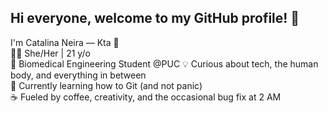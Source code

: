 ## Hi everyone, welcome to my GitHub profile! 👋

I'm Catalina Neira — Kta 🐾   
👩‍🎓 She/Her | 21 y/o  
🔬 Biomedical Engineering Student @PUC
💡 Curious about tech, the human body, and everything in between  
🐛 Currently learning how to Git (and not panic)  
☕ Fueled by coffee, creativity, and the occasional bug fix at 2 AM  

<!--
**Ktawis/Ktawis** is a ✨ _special_ ✨ repository because its `README.md` (this file) appears on your GitHub profile.

Here are some ideas to get you started:

- 🔭 I’m currently working on ...
- 🌱 I’m currently learning ...
- 👯 I’m looking to collaborate on ...
- 🤔 I’m looking for help with ...
- 💬 Ask me about ...
- 📫 How to reach me: ...
- 😄 Pronouns: ...
- ⚡ Fun fact: ...
-->
